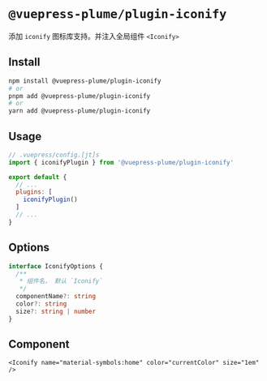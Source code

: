 # `@vuepress-plume/plugin-iconify`

添加 `iconify` 图标库支持。并注入全局组件 `<Iconify>`

## Install

```sh
npm install @vuepress-plume/plugin-iconify
# or
pnpm add @vuepress-plume/plugin-iconify
# or
yarn add @vuepress-plume/plugin-iconify
```

## Usage

``` js
// .vuepress/config.[jt]s
import { iconifyPlugin } from '@vuepress-plume/plugin-iconify'

export default {
  // ...
  plugins: [
    iconifyPlugin()
  ]
  // ...
}
```

## Options

```ts
interface IconifyOptions {
  /**
   * 组件名， 默认 `Iconify`
   */
  componentName?: string
  color?: string
  size?: string | number
}
```

## Component

```vue
<Iconify name="material-symbols:home" color="currentColor" size="1em" />
```
